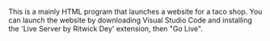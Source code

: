 This is a mainly HTML program that launches a website for a taco shop.
You can launch the website by downloading Visual Studio Code and installing the 'Live Server by Ritwick Dey' extension, then "Go Live".
